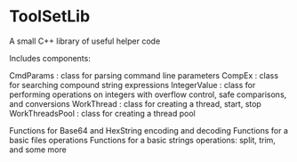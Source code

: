 # ToolSetLib
A small C++ library of useful helper code

Includes components:

CmdParams : class for parsing command line parameters
CompEx : class for searching compound string expressions
IntegerValue : class for performing operations on integers with overflow control, safe comparisons, and conversions
WorkThread : class for creating a thread, start, stop
WorkThreadsPool : class for creating a thread pool

Functions for Base64 and HexString encoding and decoding 
Functions for a basic files operations
Functions for a basic strings operations: split, trim, and some more
